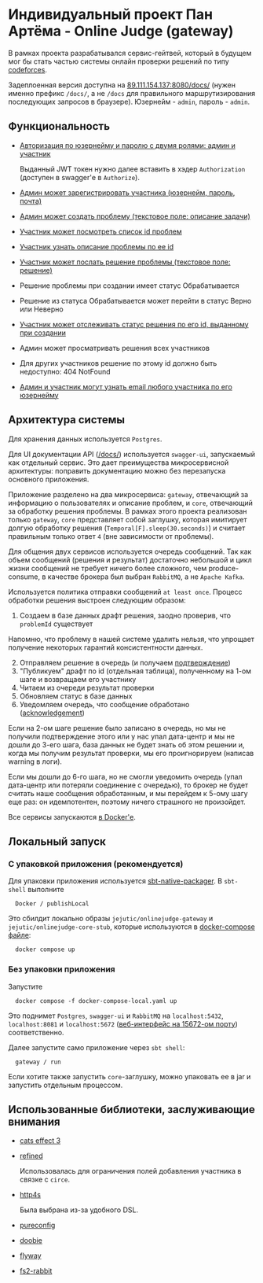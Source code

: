 # Индивидуальный проект Пан Артёма - Online Judge (gateway)

В рамках проекта разрабатывался сервис-гейтвей, который в будущем мог бы стать
частью системы онлайн проверки решений по типу [codeforces](https://codeforces.com).

Задеплоенная версия доступна на [89.111.154.137:8080/docs/](http://89.111.154.137:8080/docs/) 
(нужен именно префикс `/docs/`, а не `/docs` для правильного маршрутизирования
последующих запросов в браузере). Юзернейм - `admin`, пароль - `admin`.

## Функциональность

- [Авторизация по юзернейму и паролю с двумя ролями: админ и участник](http://89.111.154.137:8080/docs/#/default/post_login)

  Выданный JWT токен нужно далее вставить в хэдер `Authorization`
  (доступен в swagger'е в `Authorize`).

- [Админ может зарегистрировать участника (юзернейм, пароль, почта)](http://89.111.154.137:8080/docs/#/default/post_admin_participant)
- [Админ может создать проблему (текстовое поле: описание задачи)](http://89.111.154.137:8080/docs/#/default/post_admin_problem)
- [Участник может посмотреть список id проблем](http://89.111.154.137:8080/docs/#/default/get_problem)
- [Участник узнать описание проблемы по ее id](http://89.111.154.137:8080/docs/#/default/get_problem__problemId_)
- [Участник может послать решение проблемы (текстовое поле: решение)](http://89.111.154.137:8080/docs/#/default/post_problem__problemId_)
- Решение проблемы при создании имеет статус Обрабатывается
- Решение из статуса Обрабатывается может перейти в статус 
  Верно или Неверно
- [Участник может отслеживать статус решения по его id, выданному при создании](http://89.111.154.137:8080/docs/#/default/get_submission__submissionId_)
- Админ может просматривать решения всех участников
- Для других участников решение по этому id должно быть недоступно: 404 NotFound
- [Админ и участник могут узнать email любого участника по его юзернейму](http://89.111.154.137:8080/docs/#/default/get_email__username_)

## Архитектура системы

Для хранения данных используется `Postgres`.

Для UI документации API ([/docs/](http://89.111.154.137:8080:8080/docs/)) используется `swagger-ui`,
запускаемый как отдельный сервис. Это дает преимущества микросервисной архитектуры:
поправить документацию можно без перезапуска основного приложения.

Приложение разделено на два микросервиса: `gateway`, отвечающий за информацию о пользователях и 
описание проблем, и `core`, отвечающий за обработку решения проблемы. В рамках этого проекта
реализован только `gateway`, `core` представляет собой заглушку, которая имитирует долгую обработку
решения (`Temporal[F].sleep(30.seconds)`) и считает правильным только ответ `4` (вне зависимости
от проблемы).

Для общения двух сервисов используется очередь сообщений. Так как объем сообщений
(решения и результат) достаточно небольшой и цикл жизни сообщений не требует ничего
более сложного, чем produce-consume, в качестве брокера был выбран `RabbitMQ`, а не `Apache Kafka`.


Используется политика отправки сообщений `at least once`. 
Процесс обработки решения выстроен следующим образом:

1. Создаем в базе данных драфт решения, заодно проверив, что `problemId` существует

  Напомню, что проблему в нашей системе удалить нельзя, 
  что упрощает получение некоторых гарантий консистентности данных.

2. Отправляем решение в очередь (и получаем [подтверждение](https://www.rabbitmq.com/docs/reliability#confirms))
3. "Публикуем" драфт по id (отдельная таблица), полученному на 1-ом шаге 
и возвращаем его участнику
4. Читаем из очереди результат проверки
5. Обновляем статус в базе данных
6. Уведомляем очередь, что сообщение обработано ([acknowledgement](https://www.rabbitmq.com/docs/reliability#confirms))

Если на 2-ом шаге решение было записано в очередь, но мы не получили подтверждение этого
или у нас упал дата-центр и мы не дошли до 3-его шага,
база данных не будет знать об этом решении и, когда мы получим результат проверки, мы его
проигнорируем (написав warning в логи).

Если мы дошли до 6-го шага, но не смогли уведомить очередь (упал дата-центр или
потеряли соединение с очередью), то брокер не будет считать наше сообщения обработанным,
и мы перейдем к 5-ому шагу еще раз: он идемпотентен, поэтому ничего страшного не произойдет.

Все сервисы запускаются [в Docker'е](docker-compose.yaml).

## Локальный запуск

### С упаковкой приложения (рекомендуется)

Для упаковки приложения используется [sbt-native-packager](https://www.scala-sbt.org/sbt-native-packager/). 
В `sbt-shell` выполните

```
  Docker / publishLocal
```

Это сбилдит локально образы `jejutic/onlinejudge-gateway` и `jejutic/onlinejudge-core-stub`,
которые используются в [docker-compose файле](docker-compose.yaml):

```shell
  docker compose up
```

### Без упаковки приложения

Запустите

```shell
  docker compose -f docker-compose-local.yaml up
```

Это поднимет `Postgres`, `swagger-ui` и `RabbitMQ` на 
`localhost:5432`, `localhost:8081` и `localhost:5672` 
([веб-интерфейс на 15672-ом порту](http://localhost:15672)) соответственно.

Далее запустите само приложение через `sbt shell`:

```
  gateway / run
```

Если хотите также запустить `core`-заглушку, можно упаковать ее в jar и запустить
отдельным процессом.

## Использованные библиотеки, заслуживающие внимания

- [cats effect 3](https://typelevel.org/cats-effect/)
- [refined](https://github.com/fthomas/refined)

   Использовалась для ограничения полей добавления участника в связке с `circe`.

- [http4s](https://http4s.org/)

  Была выбрана из-за удобного DSL.

- [pureconfig](https://pureconfig.github.io/)
- [doobie](https://github.com/tpolecat/doobie)
- [flyway](https://github.com/flyway/flyway)
- [fs2-rabbit](https://fs2-rabbit.profunktor.dev/)
